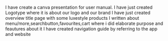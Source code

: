 I have create a canva presentation for user manual.
I have just created Logotype where it is about our logo and our brand
I have just created overview title page with some luxestyle products
I written about menu/more,searchbutton,favourites,cart where i did elaborate purpose and feautures about it 
I have created navigation guide by referring to the app and website
